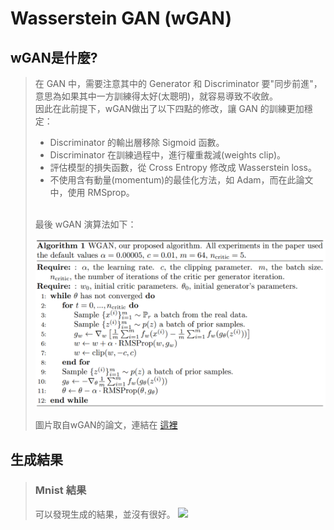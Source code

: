  # **Wasserstein GAN (wGAN)**
 
## wGAN是什麼?
>在 GAN 中，需要注意其中的 Generator 和 Discriminator 要"同步前進"，意思為如果其中一方訓練得太好(太聰明)，就容易導致不收斂。<br>
>因此在此前提下，wGAN做出了以下四點的修改，讓 GAN 的訓練更加穩定：
> - Discriminator 的輸出層移除 Sigmoid 函數。
> - Discriminator 在訓練過程中，進行權重裁減(weights clip)。
> - 評估模型的損失函數，從 Cross Entropy 修改成 Wasserstein loss。
> - 不使用含有動量(momentum)的最佳化方法，如 Adam，而在此論文中，使用 RMSprop。
> <br>
>最後 wGAN 演算法如下：
>
> ![](https://github.com/Min-Syue/wGAN/blob/main/wGAN_alg.PNG)
> 
>圖片取自wGAN的論文，連結在 [這裡](https://arxiv.org/abs/1701.07875)
## 生成結果
> ### Mnist 結果
> 可以發現生成的結果，並沒有很好。
>![](https://github.com/Min-Syue/wGAN/blob/main/wGAN_4000epochs_mnist.gif)

